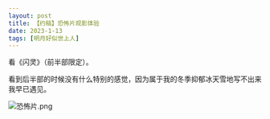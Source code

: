 ```yaml
---
layout: post
title: 【约稿】恐怖片观影体验
date: 2023-1-13
tags: [明月好似世上人]
---
```


看《闪灵》（前半部限定）。

看到后半部的时候没有什么特别的感觉，因为属于我的冬季抑郁冰天雪地写不出来我早已遇见。

![恐怖片.png](https://s2.loli.net/2024/01/24/gFdbhXit9LHG1qM.png)